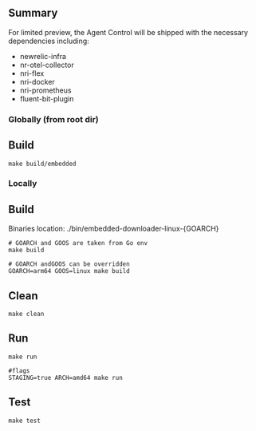 ## Summary


For limited preview, the Agent Control will be shipped with the necessary dependencies including:

* newrelic-infra
* nr-otel-collector
* nri-flex
* nri-docker
* nri-prometheus
* fluent-bit-plugin

### Globally (from root dir)

## Build

```
make build/embedded
```

### Locally

## Build

Binaries location: ./bin/embedded-downloader-linux-{GOARCH}

```
# GOARCH and GOOS are taken from Go env
make build

# GOARCH andGOOS can be overridden
GOARCH=arm64 GOOS=linux make build
```

## Clean

```
make clean
```

## Run

```
make run

#flags
STAGING=true ARCH=amd64 make run
```

## Test

```
make test
```